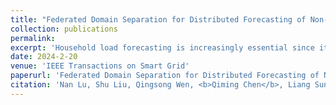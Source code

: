 ```yaml
---
title: "Federated Domain Separation for Distributed Forecasting of Non-IID Household Loads"
collection: publications
permalink: 
excerpt: 'Household load forecasting is increasingly essential since it enables various demand-side management applications. The federated learning approach is becoming popular for its advantages in fully using different households’ load data with privacy preservation. However, due to the non-independent and identically distributed (non-IID) characteristic of each household’s local data, the knowledge acquired by local training may have a strong bias. It can introduce contamination and make the global model vulnerable if locally trained models are simply aggregated as traditional FL methods do. To this end, we develop a novel framework that integrates federated domain separation to alleviate the negative effects caused by non-IID data. Specifically, we divide the acquired knowledge into the useful part and potentially contaminating part. By acquiring the former and removing the latter through a well-designed algorithm, a more anti-contamination and more personalized FL model can be expected. Compared to current post-processing personalization methods, the proposed framework can avoid global knowledge forgetting, thus achieving more comprehensive knowledge utilization to give more accurate results. Extensive comparison experiments with benchmarking methods are conducted on a publicly available dataset to validate the superiority of the proposed framework, while a variety of ablation experiments prove the effectiveness of all inner components.'
date: 2024-2-20
venue: 'IEEE Transactions on Smart Grid'
paperurl: 'Federated Domain Separation for Distributed Forecasting of Non-IID Household Loads'
citation: 'Nan Lu, Shu Liu, Qingsong Wen, <b>Qiming Chen</b>, Liang Sun, Yi Wang. <i>IEEE Transactions on Smart Grid</i>. (2024).'
---
```

